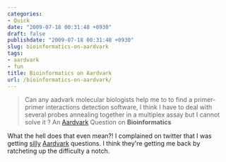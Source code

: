 ```yaml
---
categories:
- Quick
date: "2009-07-18 00:31:48 +0930"
draft: false
publishdate: "2009-07-18 00:31:48 +0930"
slug: bioinformatics-on-aardvark
tags:
- aardvark
- fun
title: Bioinformatics on Aardvark
url: /bioinformatics-on-aardvark/
---
```

> Can any aadvark molecular biologists help me to to find a
> primer-primer interactions detection software, I think I have to deal
> with several probes annealing together in a multiplex assay but I
> cannot solve it ? An [Aardvark](http://vark.com/s/GNOE) Question on
> **Bioinformatics**

What the hell does that even mean?! I complained on twitter that I was
getting [silly](http://twitter.com/joshnunn/statuses/2686000882)
[Aardvark](http://twitter.com/joshnunn/statuses/2685850673) questions. I
think they're getting me back by ratcheting up the difficulty a notch.